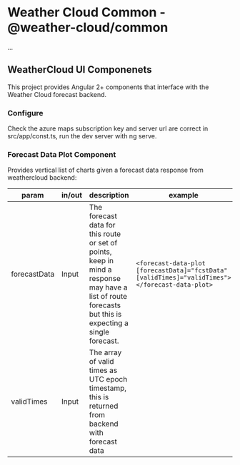 # Weather Cloud Common - @weather-cloud/common

...

## WeatherCloud UI Componenets

This project provides Angular 2+ components that interface with the Weather Cloud forecast backend.

### Configure

Check the azure maps subscription key and server url are correct in src/app/const.ts, run the dev server with ng serve.

### Forecast Data Plot Component

Provides vertical list of charts given a forecast data response from weathercloud backend:

| param | in/out | description | example |
| --- | --- | --- | --- |
| forecastData | Input | The forecast data for this route or set of points, keep in mind a response may have a list of route forecasts but this is expecting a single forecast. | ``` <forecast-data-plot [forecastData]="fcstData" [validTimes]="validTimes"></forecast-data-plot> ``` |
| validTimes | Input | The array of valid times as UTC epoch timestamp, this is returned from backend with forecast data | |
